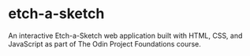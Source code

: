 # etch-a-sketch
An interactive Etch-a-Sketch web application built with HTML, CSS, and JavaScript as part of The Odin Project Foundations course.
